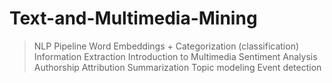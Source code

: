 # Text-and-Multimedia-Mining

> NLP Pipeline
> Word Embeddings + Categorization (classification)
> Information Extraction 
> Introduction to Multimedia
> Sentiment Analysis 
> Authorship Attribution 
> Summarization
> Topic modeling
> Event detection 
